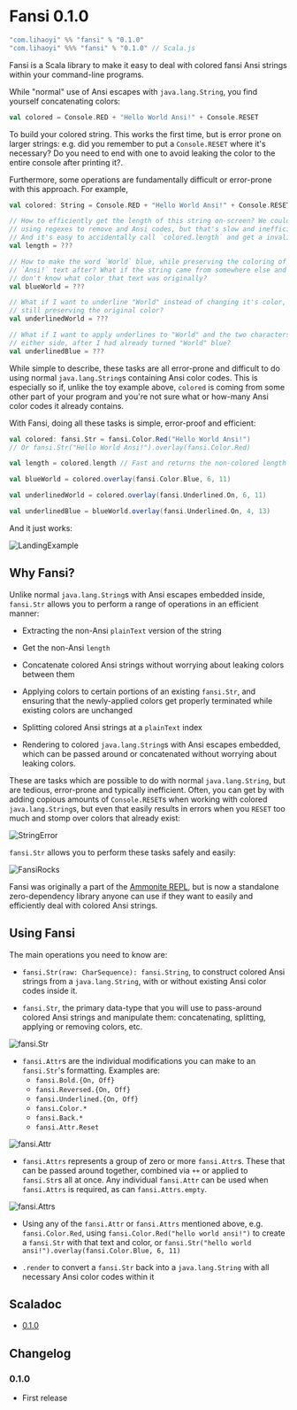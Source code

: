 Fansi 0.1.0
===========

```scala
"com.lihaoyi" %% "fansi" % "0.1.0"
"com.lihaoyi" %%% "fansi" % "0.1.0" // Scala.js
```

Fansi is a Scala library to make it easy to deal with colored fansi Ansi 
strings within your command-line programs. 

While "normal" use of Ansi escapes with `java.lang.String`, you find yourself 
concatenating colors:

```scala
val colored = Console.RED + "Hello World Ansi!" + Console.RESET
```

To build your colored string. This works the first time, but is error prone
on larger strings: e.g. did you remember to put a `Console.RESET` where it's
necessary? Do you need to end with one to avoid leaking the color to the entire
console after printing it?.

Furthermore, some operations are fundamentally difficult or error-prone with
this approach. For example,

```scala
val colored: String = Console.RED + "Hello World Ansi!" + Console.RESET

// How to efficiently get the length of this string on-screen? We could try
// using regexes to remove and Ansi codes, but that's slow and inefficient. 
// And it's easy to accidentally call `colored.length` and get a invalid length
val length = ??? 

// How to make the word `World` blue, while preserving the coloring of the 
// `Ansi!` text after? What if the string came from somewhere else and you 
// don't know what color that text was originally?
val blueWorld = ??? 

// What if I want to underline "World" instead of changing it's color, while
// still preserving the original color?
val underlinedWorld = ???

// What if I want to apply underlines to "World" and the two characters on 
// either side, after I had already turned "World" blue?
val underlinedBlue = ???
```

While simple to describe, these tasks are all error-prone and difficult to
do using normal `java.lang.String`s containing Ansi color codes. This is 
especially so if, unlike the toy example above, `colored` is coming from some
other part of your program and you're not sure what or how-many Ansi color 
codes it already contains. 

With Fansi, doing all these tasks is simple, error-proof and efficient:

```scala
val colored: fansi.Str = fansi.Color.Red("Hello World Ansi!")
// Or fansi.Str("Hello World Ansi!").overlay(fansi.Color.Red) 

val length = colored.length // Fast and returns the non-colored length of string

val blueWorld = colored.overlay(fansi.Color.Blue, 6, 11)

val underlinedWorld = colored.overlay(fansi.Underlined.On, 6, 11)

val underlinedBlue = blueWorld.overlay(fansi.Underlined.On, 4, 13)
```

And it just works:

![LandingExample](docs/LandingExample.png)

Why Fansi?
----------

Unlike normal `java.lang.String`s with Ansi escapes embedded inside,
`fansi.Str` allows you to perform a range of operations in an efficient
manner:

- Extracting the non-Ansi `plainText` version of the string

- Get the non-Ansi `length`

- Concatenate colored Ansi strings without worrying about leaking
  colors between them

- Applying colors to certain portions of an existing `fansi.Str`,
  and ensuring that the newly-applied colors get properly terminated
  while existing colors are unchanged

- Splitting colored Ansi strings at a `plainText` index

- Rendering to colored `java.lang.String`s with Ansi escapes embedded,
  which can be passed around or concatenated without worrying about
  leaking colors.

These are tasks which are possible to do with normal `java.lang.String`,
but are tedious, error-prone and typically inefficient. Often, you can get
by with adding copious amounts of `Console.RESET`s when working with colored
`java.lang.String`s, but even that easily results in errors when you `RESET`
too much and stomp over colors that already exist:

![StringError](docs/StringError.png)

`fansi.Str` allows you to perform these tasks safely and easily:
 
![FansiRocks](docs/FansiRocks.png)

Fansi was originally a part of the [Ammonite REPL](http://www.lihaoyi.com/Ammonite/),
but is now a standalone zero-dependency library anyone can use if they want
to easily and efficiently deal with colored Ansi strings.

Using Fansi
-----------

The main operations you need to know are:

- `fansi.Str(raw: CharSequence): fansi.String`, to construct colored
  Ansi strings from a `java.lang.String`, with or without existing Ansi
  color codes inside it.

- `fansi.Str`, the primary data-type that you will use to pass-around
  colored Ansi strings and manipulate them: concatenating, splitting,
  applying or removing colors, etc.

![fansi.Str](docs/Str.png)

- `fansi.Attr`s are the individual modifications you can make to an 
  `fansi.Str`'s formatting. Examples are: 
    - `fansi.Bold.{On, Off}`
    - `fansi.Reversed.{On, Off}`
    - `fansi.Underlined.{On, Off}` 
    - `fansi.Color.*` 
    - `fansi.Back.*` 
    - `fansi.Attr.Reset`
  
![fansi.Attr](docs/Attr.png)

- `fansi.Attrs` represents a group of zero or more `fansi.Attr`s. 
  These that can be passed around together, combined via `++` or applied 
  to `fansi.Str`s all at once. Any individual `fansi.Attr` can be used 
  when `fansi.Attrs` is required, as can `fansi.Attrs.empty`. 

![fansi.Attrs](docs/Attrs.png)

- Using any of the `fansi.Attr` or `fansi.Attrs` mentioned above, e.g. 
  `fansi.Color.Red`, using `fansi.Color.Red("hello world ansi!")` to create a 
  `fansi.Str` with that text and color, or 
  `fansi.Str("hello world ansi!").overlay(fansi.Color.Blue, 6, 11)`

- `.render` to convert a `fansi.Str` back into a `java.lang.String` with all
  necessary Ansi color codes within it
  
Scaladoc
--------

- [0.1.0](http://lihaoyi.github.io/fansi/)

Changelog
---------

### 0.1.0

- First release
